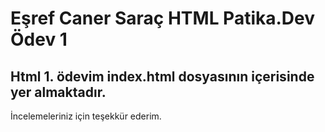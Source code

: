 # Eşref Caner Saraç HTML Patika.Dev Ödev 1 

## Html 1. ödevim index.html dosyasının içerisinde yer almaktadır.

İncelemeleriniz için teşekkür ederim. 
